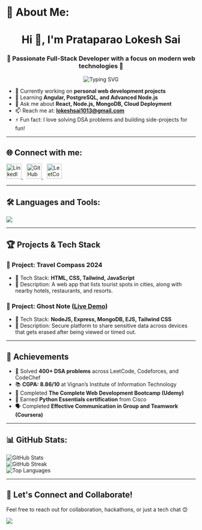 # 💫 About Me:
<h1 align="center">Hi 👋, I'm Prataparao Lokesh Sai</h1>
<h3 align="center">🚀 Passionate Full-Stack Developer with a focus on modern web technologies 🚀</h3>

<p align="center">
  <img src="https://readme-typing-svg.herokuapp.com?font=Fira+Code&size=24&pause=1000&center=true&vCenter=true&width=435&lines=Full-Stack+Developer;MERN+Stack+Enthusiast;Cloud+Learner;Open+Source+Contributor" alt="Typing SVG" />
</p>

- 🔭 Currently working on **personal web development projects**
- 🌱 Learning **Angular, PostgreSQL, and Advanced Node.js**
- 💬 Ask me about **React, Node.js, MongoDB, Cloud Deployment**
- 📫 Reach me at: **lokeshsai1013@gmail.com**
- ⚡ Fun fact: I love solving DSA problems and building side-projects for fun!

---

## 🌐 Connect with me:
<p align="left">
  <a href="https://www.linkedin.com/in/p-lokesh-sai-186259255/" target="_blank">
    <img src="https://skillicons.dev/icons?i=linkedin" alt="LinkedIn" height="40"/>
  </a>
  <a href="https://github.com/Starboyx07" target="_blank" style="margin-left: 10px;">
    <img src="https://skillicons.dev/icons?i=github" alt="GitHub" height="40"/>
  </a>
  <a href="https://leetcode.com/u/lokeshsai1013/" target="_blank" style="margin-left: 10px;">
    <img src="https://upload.wikimedia.org/wikipedia/commons/1/19/LeetCode_logo_black.png" alt="LeetCode" height="40"/>
  </a>
</p>

---

## 🛠️ Languages and Tools:
<p align="left">
  <img src="https://skillicons.dev/icons?i=react,angular,nodejs,express,mongodb,postgres,javascript,html,css,tailwind,python,cpp,java,php,git,github" />
</p>

---

## 🏆 Projects & Tech Stack

### 🚧 Project: Travel Compass 2024
- 🧰 Tech Stack: **HTML, CSS, Tailwind, JavaScript**
- 📄 Description: A web app that lists tourist spots in cities, along with nearby hotels, restaurants, and resorts.

### 🚧 Project: Ghost Note ([Live Demo](https://ghostnote-ygf4.onrender.com/))
- 🧰 Tech Stack: **NodeJS, Express, MongoDB, EJS, Tailwind CSS**
- 📄 Description: Secure platform to share sensitive data across devices that gets erased after being viewed or timed out.

---

## 🏅 Achievements

- 🧠 Solved **400+ DSA problems** across LeetCode, Codeforces, and CodeChef
- 📚 **CGPA: 8.86/10** at Vignan’s Institute of Information Technology
- 📖 Completed **The Complete Web Development Bootcamp (Udemy)**
- 🐍 Earned **Python Essentials certification** from Cisco
- 🗣️ Completed **Effective Communication in Group and Teamwork (Coursera)**

---

## 📊 GitHub Stats:
![GitHub Stats](https://github-readme-stats.vercel.app/api?username=Starboyx07&theme=dark&hide_border=false&include_all_commits=true&count_private=true)<br/>
![GitHub Streak](https://streak-stats.demolab.com?user=Starboyx07&theme=dark&hide_border=false)<br/>
![Top Languages](https://github-readme-stats.vercel.app/api/top-langs/?username=Starboyx07&theme=dark&hide_border=false&layout=compact)

---

## 🚀 Let's Connect and Collaborate!
Feel free to reach out for collaboration, hackathons, or just a tech chat 😊

[![](https://visitcount.itsvg.in/api?id=Starboyx07&icon=0&color=0)](https://visitcount.itsvg.in)
